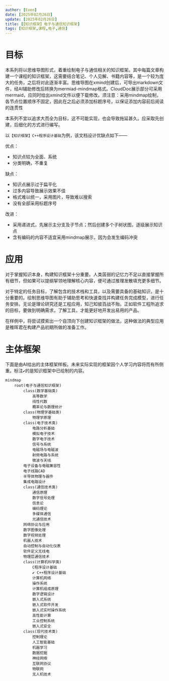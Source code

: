 ```yaml
---
author: [Even]
date: [2025年02月26日]
update: [2025年02月26日]
title: [【知识框架】电子与通信知识框架]
tags: [知识框架,课程,电子,通信]
---
```


# 目标

本系列将以思维导图形式，着重绘制电子与通信相关的知识框架。其中每篇文章构建一个课程的知识框架，这需要结合笔记、个人见解、书籍内容等，是一个较为庞大的任务，之后将对此逐渐丰富。思维导图在xmind创建后，可导出markdown文件，经AI辅助修改后转换为mermiad-mindmap格式。CloudDoc展示部分可采用mermaid，应同时给出xmind文件以便下载修改。须注意：采用mindmap绘制，各节点位置顺序不固定，因此在之后必须添加标题序号，以保证添加内容前后阅读的连贯性

本系列不宜以追求大而全为目标，这不可能实现，也会导致拖延甚久。应采取先创建，后细化的方式进行编写。

以`【知识框架】C++程序设计基础`为例，该文档设计优缺点如下——

优点：
- 知识点较为全面、系统
- 分类明确，不重复

缺点：
- 知识点展示过于扁平化
- 过多内容导致展示效果不佳
- 格式难以统一，采用图片，导致难以搜索
- 没有全部采用标题序号

改进：
- 采用递进式，先展示主分支及子节点；然后创建多个子树状图，逐级展示知识点
- 含有编码的内容不适宜采用mindmap展示，因为会发生编码冲突

# 应用

对于掌握知识本身，构建知识框架十分重要。人类孱弱的记忆力不足以直接掌握所有细节，但如果可以提纲挈领地理解核心内容，便可通过推理发散填充更多细节。

对于特定的任务目标，了解包含的技术栈和工具，以及需要具备的基础知识，是十分重要的。绘制思维导图有助于辅助思考和快速查找并构建任务完成模型，进行任务安排。无论是理论研究还是工程应用，知己知彼百战不殆。正如软件工程所追求的目标，要做到明确需求，了解工具，才能更好地开发出易用的产品。

在样例中，将尝试摸索出一个自顶向下创建知识框架的做法，这种做法的典型应用是稚晖君在构建产品初期所做的准备工作。

# 主体框架

下面是由AI给出的主体框架样板。未来实际实现的框架因个人学习内容将而有所侧重。标注`✔`的是知识框架中已绘制的内容。

```mermaid
mindmap
    root(电子与通信知识框架)
        class(数学基础类)
            高等数学
            线性代数
            概率论与数理统计
        class(物理学基础类)
            物理学原理
        class(电子技术类)
            电路分析基础
            模拟电子技术
            数字电子技术
            信号与系统
            电磁场与电磁波
            射频电路与系统
            微波与天线
        电子设备与电磁兼容性
        电子线路CAD
        半导体物理与器件
        集成电路设计
        class(通信技术类)
            通信原理
            数字信号处理
            信息论
            编码理论
            多媒体通信
            光通信技术
        网络协议与应用
        数字图像处理
        数字视频处理
        机器人技术
        自动控制与自动化仪表
        软件定义无线电
        物理层通信技术
        class(计算机科学类)
            C程序设计基础
            ✔ C++程序设计基础
            计算机网络
            操作系统
            计算机组成原理
            数字逻辑设计
            嵌入式系统
            嵌入式软件开发
            嵌入式实时操作系统
            高性能计算
            工业控制系统
            嵌入式安全
        class(现代技术类)
            控制理论
            人工智能基础
            机器学习
            数据挖掘
            神经网络
            互联网协议
            物联网
            无人机技术
```
